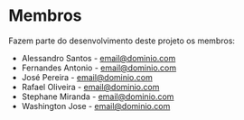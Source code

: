 # Membros

Fazem parte do desenvolvimento deste projeto os membros:

* Alessandro Santos - <email@dominio.com>
* Fernandes Antonio - <email@dominio.com>
* José Pereira - <email@dominio.com>
* Rafael Oliveira - <email@dominio.com>
* Stephane Miranda - <email@dominio.com>
* Washington Jose - <email@dominio.com>
